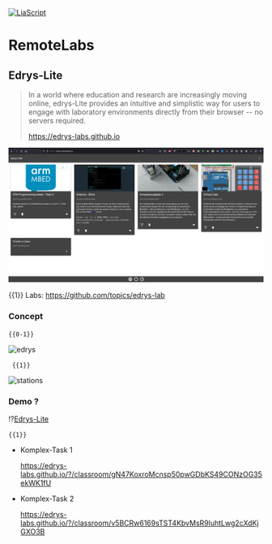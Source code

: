 [![LiaScript](https://raw.githubusercontent.com/LiaScript/LiaScript/master/badges/course.svg)](https://liascript.github.io/course/?https://github.com/LiaPlayground/eLearningAfrica-Kigali-2024/blob/main/6-Remote-Labs.md)

# RemoteLabs


## Edrys-Lite

> In a world where education and research are increasingly moving online, edrys-Lite provides an intuitive and simplistic way for users to engage with laboratory environments directly from their browser -- no servers required.
>
> https://edrys-labs.github.io

![edrys](https://raw.githubusercontent.com/edrys-labs/edrys-Lite/main/img/overview.png)

{{1}} Labs: https://github.com/topics/edrys-lab

### Concept

    {{0-1}}
![edrys](https://raw.githubusercontent.com/edrys-org/edrys/main/docs/stations/structure.png)

     {{1}}
![stations](https://raw.githubusercontent.com/edrys-org/edrys/main/docs/stations/arduino-lab.png)

### Demo ?

!?[Edrys-Lite](https://www.youtube.com/watch?v=6ZjGHorc2ds)

    {{1}}
* Komplex-Task 1

  https://edrys-labs.github.io/?/classroom/gN47KoxroMcnsp50pwGDbKS49CONzOG35ekWK1fU

* Komplex-Task 2

  https://edrys-labs.github.io/?/classroom/v5BCRw6169sTST4KbvMsR9luhtLwg2cXdKjGXO3B